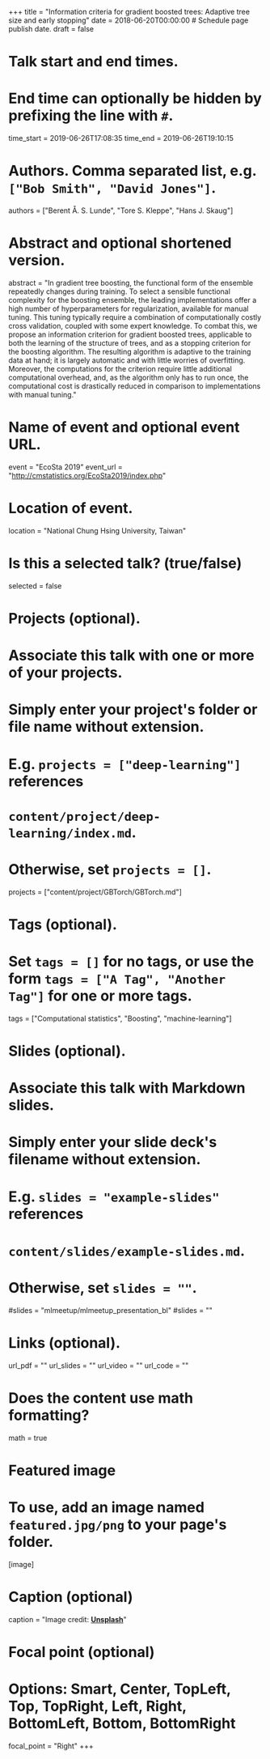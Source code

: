 +++
title = "Information criteria for gradient boosted trees: Adaptive tree size and early stopping"
date = 2018-06-20T00:00:00  # Schedule page publish date.
draft = false

# Talk start and end times.
#   End time can optionally be hidden by prefixing the line with `#`.
time_start = 2019-06-26T17:08:35
time_end = 2019-06-26T19:10:15

# Authors. Comma separated list, e.g. `["Bob Smith", "David Jones"]`.
authors = ["Berent Å. S. Lunde", "Tore S. Kleppe", "Hans J. Skaug"]

# Abstract and optional shortened version.
abstract = "In gradient tree boosting, the functional form of the ensemble repeatedly changes during training. To select a sensible functional complexity for the boosting ensemble, the leading implementations offer a high number of hyperparameters for regularization, available for manual tuning. This tuning typically require a combination of computationally costly cross validation, coupled with some expert knowledge. To combat this, we propose an information criterion for gradient boosted trees, applicable to both the learning of the structure of trees, and as a stopping criterion for the boosting algorithm. The resulting algorithm is adaptive to the training data at hand; it is largely automatic and with little worries of overfitting. Moreover, the computations for the criterion require little additional computational overhead, and, as the algorithm only has to run once, the computational cost is drastically reduced in comparison to implementations with manual tuning."

# Name of event and optional event URL.
event = "EcoSta 2019"
event_url = "http://cmstatistics.org/EcoSta2019/index.php"

# Location of event.
location = "National Chung Hsing University, Taiwan"

# Is this a selected talk? (true/false)
selected = false

# Projects (optional).
#   Associate this talk with one or more of your projects.
#   Simply enter your project's folder or file name without extension.
#   E.g. `projects = ["deep-learning"]` references 
#   `content/project/deep-learning/index.md`.
#   Otherwise, set `projects = []`.
projects = ["content/project/GBTorch/GBTorch.md"]

# Tags (optional).
#   Set `tags = []` for no tags, or use the form `tags = ["A Tag", "Another Tag"]` for one or more tags.
tags = ["Computational statistics", "Boosting", "machine-learning"]

# Slides (optional).
#   Associate this talk with Markdown slides.
#   Simply enter your slide deck's filename without extension.
#   E.g. `slides = "example-slides"` references 
#   `content/slides/example-slides.md`.
#   Otherwise, set `slides = ""`.
#slides = "mlmeetup/mlmeetup_presentation_bl"
#slides = ""

# Links (optional).
url_pdf = ""
url_slides = ""
url_video = ""
url_code = ""

# Does the content use math formatting?
math = true

# Featured image
# To use, add an image named `featured.jpg/png` to your page's folder. 
[image]
  # Caption (optional)
  caption = "Image credit: [**Unsplash**](https://unsplash.com/photos/bzdhc5b3Bxs)"

  # Focal point (optional)
  # Options: Smart, Center, TopLeft, Top, TopRight, Left, Right, BottomLeft, Bottom, BottomRight
  focal_point = "Right"
+++
